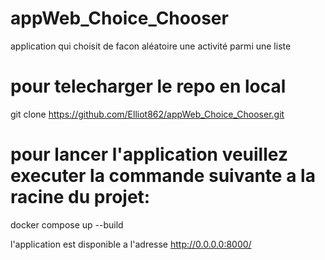 # appWeb_Choice_Chooser
application qui choisit de facon aléatoire une activité parmi une liste 

# pour telecharger le repo en local
git clone https://github.com/Elliot862/appWeb_Choice_Chooser.git

# pour lancer l'application veuillez executer la commande suivante a la racine du projet:
docker compose up --build

l'application est disponible a l'adresse http://0.0.0.0:8000/